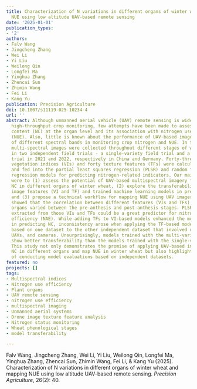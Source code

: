 ```yaml
---
title: Characterization of N variations in different organs of winter wheat and mapping
  NUE using low altitude UAV-based remote sensing
date: '2025-01-01'
publication_types:
- '2'
authors:
- Falv Wang
- Jingcheng Zhang
- Wei Li
- Yi Liu
- Weilong Qin
- Longfei Ma
- Yinghua Zhang
- Zhencai Sun
- Zhimin Wang
- Fei Li
- Kang Yu
publication: Precision Agriculture
doi: 10.1007/s11119-025-10234-4
url: ''
abstract: Although unmanned aerial vehicle (UAV) remote sensing is widely used for
  high-throughput crop monitoring, few attempts have been made to assess nitrogen
  content (NC) at the organ level and its association with nitrogen use efficiency
  (NUE). Also, little is known about the performance of UAV-based image texture features
  of different spectral bands in monitoring crop nitrogen and NUE. In this study,
  multi-spectral images were collected throughout different stages of winter wheat
  in two independent field trials - a single-variety field trial and a multi-variety
  trial in 2021 and 2022, respectively in China and Germany. Forty-three multispectral
  vegetation indices (VIs) and forty texture features (TFs) were calculated from images
  and fed into the partial least squares regression (PLSR) and random forest (RF)
  regression models for predicting nitrogen-related indicators. Our main objectives
  were to (1) assess the potential of UAV-based multispectral imagery for predicting
  NC in different organs of winter wheat, (2) explore the transferability of different
  image features (VI and TF) and trained machine learning models in predicting NC,
  and (3) propose a technical workflow for mapping NUE using UAV imagery. The results
  showed that the correlation between different features (VIs and TFs) and NC in different
  organs varied between the pre-anthesis and post-anthesis stages. PLSR latent variables
  extracted from those VIs and TFs could be a great predictor for nitrogen agronomic
  efficiency (NAE). While adding TFs to VI-based models enhanced the model performance
  in predicting NC, inconsistency arose when applying the TF-based models trained
  based on one dataset to the other independent dataset that involved different varieties,
  UAVs, and cameras. Unsurprisingly, models trained with the multi-variety dataset
  show better transferability than the models trained with the single-variety dataset.
  This study not only demonstrates the promise of applying UAV-based imaging to estimate
  NC in different organs and map NUE in winter wheat but also highlights the importance
  of conducting model evaluations based on independent datasets.
featured: no
projects: []
tags:
- Multispectral indices
- Nitrogen use efficiency
- Plant organs
- UAV remote sensing
- nitrogen use efficiency
- multispectral imaging
- Unmanned aerial systems
- Drone image texture feature analysis
- Nitrogen status monitoring
- Wheat phenological stages
- model transferability

---
```


Falv Wang, Jingcheng Zhang, Wei Li, Yi Liu, Weilong Qin, Longfei Ma, Yinghua Zhang, Zhencai Sun, Zhimin Wang, Fei Li, & Kang Yu (2025). Characterization of N variations in different organs of winter wheat and mapping NUE using low altitude UAV-based remote sensing. *Precision Agriculture*, 26(2): 40.
